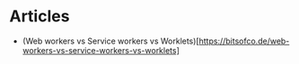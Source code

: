 # Articles

-   (Web workers vs Service workers vs Worklets)[https://bitsofco.de/web-workers-vs-service-workers-vs-worklets]
